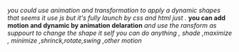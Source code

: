 _you could use animation and transformation to apply a dynamic shapes that seems it use js but it's fully launch by css and html just ._
**you can add motion and dynamic by animation delaration**
_and use the ransform as suppourt to change the shape it self_
_you can do anything , shade ,maximize , minimize ,shrinck,rotate,swing ,other motion_